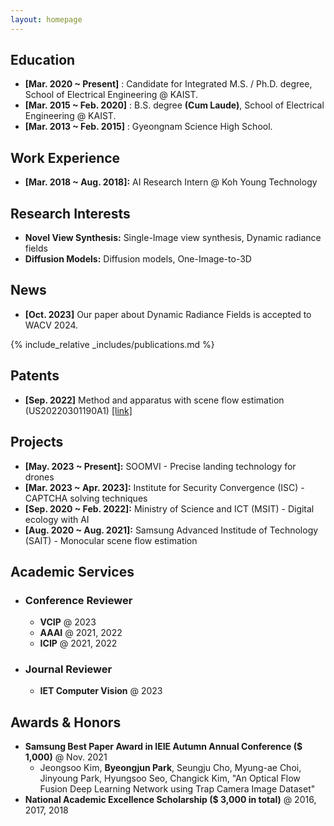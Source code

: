 ```yaml
---
layout: homepage
---
```


## Education

* **[Mar. 2020 ~ Present]** : Candidate for Integrated M.S. / Ph.D. degree, School of Electrical Engineering @ KAIST.
* **[Mar. 2015 ~ Feb. 2020]** : B.S. degree **(Cum Laude)**, School of Electrical Engineering @ KAIST.
* **[Mar. 2013 ~ Feb. 2015]** : Gyeongnam Science High School.

## Work Experience

* **[Mar. 2018 ~ Aug. 2018]:** AI Research Intern @ Koh Young Technology

## Research Interests

- **Novel View Synthesis:** Single-Image view synthesis, Dynamic radiance fields
- **Diffusion Models:** Diffusion models, One-Image-to-3D

## News

- **[Oct. 2023]** Our paper about Dynamic Radiance Fields is accepted to WACV 2024.

{% include_relative _includes/publications.md %}

## Patents

* **[Sep. 2022]** Method and apparatus with scene flow estimation (US20220301190A1) [[link]](https://patents.google.com/patent/US20220301190A1/en)

## Projects

* **[May. 2023 ~ Present]:** SOOMVI - Precise landing technology for drones  
* **[Mar. 2023 ~ Apr. 2023]:** Institute for Security Convergence (ISC) - CAPTCHA solving techniques
* **[Sep. 2020 ~ Feb. 2022]:** Ministry of Science and ICT (MSIT) - Digital ecology with AI
* **[Aug. 2020 ~ Aug. 2021]:** Samsung Advanced Institude of Technology (SAIT) - Monocular scene flow estimation

## Academic Services

* ### Conference Reviewer

  - **VCIP** @ 2023
  - **AAAI** @ 2021, 2022
  - **ICIP** @ 2021, 2022

* ### Journal Reviewer

  - **IET Computer Vision** @ 2023

## Awards & Honors

* **Samsung Best Paper Award in IEIE Autumn Annual Conference ($ 1,000)** @ Nov. 2021
  * Jeongsoo Kim, **Byeongjun Park**, Seungju Cho, Myung-ae Choi, Jinyoung Park, Hyungsoo Seo, Changick Kim, "An Optical Flow Fusion Deep Learning Network using Trap Camera Image Dataset"
* **National Academic Excellence Scholarship ($ 3,000 in total)** @ 2016, 2017, 2018 